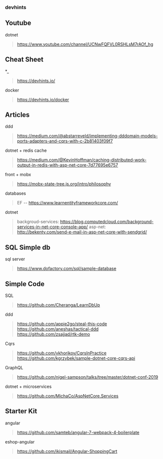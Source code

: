 ### devhints

## Youtube 
dotnet 
> https://www.youtube.com/channel/UCNwFQFVL0RSHLsM7rAOf_hg

## Cheat Sheet 
*_ 
> https://devhints.io/

docker
> https://devhints.io/docker

## Articles 
ddd 
> https://medium.com/@abstarreveld/implementing-dddomain-models-ports-adapters-and-cqrs-with-c-2b81403f09f7

dotnet + redis cache 
> https://medium.com/@KevinHoffman/caching-distributed-work-output-in-redis-with-asp-net-core-7d77695e6757

front + mobx 
> https://mobx-state-tree.js.org/intro/philosophy

databases 
> EF -- https://www.learnentityframeworkcore.com/

dotnet
> backgroud-services: https://blog.computedcloud.com/background-services-in-net-core-console-app/
> asp-net: http://bekenty.com/send-e-mail-in-asp-net-core-with-sendgrid/

## SQL Simple db 
sql server 
> https://www.dofactory.com/sql/sample-database

## Simple Code 
SQL 
> https://github.com/Cheranga/LearnDbUp

ddd 
> https://github.com/appie2go/steal-this-code <br/>
> https://github.com/aneshas/tactical-ddd    
> https://github.com/zsajjad/rtk-demo
   
Cqrs
> https://github.com/vkhorikov/CqrsInPractice <br/>
> https://github.com/kgrzybek/sample-dotnet-core-cqrs-api        
   
GraphQL
> https://github.com/nigel-sampson/talks/tree/master/dotnet-conf-2019

dotnet + microservices
> https://github.com/MichaCo/AspNetCore.Services

## Starter Kit 
angular
> https://github.com/samteb/angular-7-webpack-4-boilerplate

eshop-angular 
> https://github.com/ikismail/Angular-ShoppingCart



